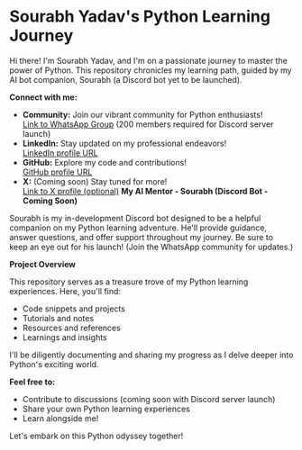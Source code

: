 # Sourabh Yadav's Python Learning Journey

Hi there! I'm Sourabh Yadav, and I'm on a passionate journey to master the power of Python. This repository chronicles my learning path, guided by my AI bot companion, Sourabh (a Discord bot yet to be launched).

**Connect with me:**

* **Community:** Join our vibrant community for Python enthusiasts!  
  [Link to WhatsApp Group](https://chat.whatsapp.com/BkRFVG0XRgGJzBOgnPPfa2) (200 members required for Discord server launch)
* **LinkedIn:** Stay updated on my professional endeavors!  
  [LinkedIn profile URL](https://linkedin.com/in/yadavsourabh)
* **GitHub:** Explore my code and contributions!  
  [GitHub profile URL](https://github.com/YadavSourabhGH)
* **X:** (Coming soon) Stay tuned for more!  
  [Link to X profile (optional)](https://x.com/yadavsourabh)  **My AI Mentor - Sourabh (Discord Bot - Coming Soon)**

Sourabh is my in-development Discord bot designed to be a helpful companion on my Python learning adventure. He'll provide guidance, answer questions, and offer support throughout my journey. Be sure to keep an eye out for his launch! (Join the WhatsApp community for updates.)

**Project Overview**

This repository serves as a treasure trove of my Python learning experiences. Here, you'll find:

* Code snippets and projects
* Tutorials and notes
* Resources and references
* Learnings and insights

I'll be diligently documenting and sharing my progress as I delve deeper into Python's exciting world. 

**Feel free to:**

* Contribute to discussions (coming soon with Discord server launch)
* Share your own Python learning experiences
* Learn alongside me!

Let's embark on this Python odyssey together!
